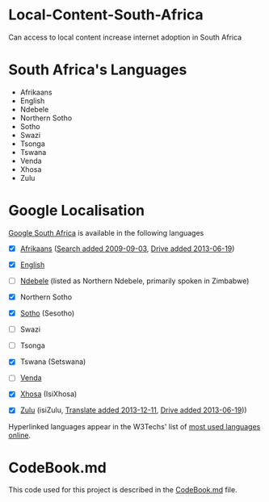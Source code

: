 # Local-Content-South-Africa
Can access to local content increase internet adoption in South Africa

# South Africa's Languages

 - Afrikaans
 - English
 - Ndebele
 - Northern Sotho
 - Sotho
 - Swazi
 - Tsonga
 - Tswana
 - Venda
 - Xhosa
 - Zulu

# Google Localisation

[Google South Africa](http://www.google.co.za) is available in the following languages

 - [x] [Afrikaans](http://w3techs.com/technologies/details/cl-af-/all/all) ([Search added 2009-09-03](http://google-africa.blogspot.com/2009/09/google-translate-now-available-for.html), [Drive added 2013-06-19](http://google-africa.blogspot.com/2013/06/drive-docs-sheets-and-slides-now-in.html))
 
 - [x] [English](http://w3techs.com/technologies/details/cl-en-/all/all)
 - [ ] [Ndebele](http://w3techs.com/technologies/details/cl-nd-/all/all) (listed as Northern Ndebele, primarily spoken in Zimbabwe)
 - [x] Northern Sotho
 - [x] [Sotho](http://w3techs.com/technologies/details/cl-st-/all/all) (Sesotho)
 - [ ] Swazi
 - [ ] Tsonga
 - [x] Tswana (Setswana)
 - [ ] [Venda](http://w3techs.com/technologies/details/cl-ve-/all/all)
 - [x] [Xhosa](http://w3techs.com/technologies/details/cl-xh-/all/all) (IsiXhosa)
 - [x] [Zulu](http://w3techs.com/technologies/details/cl-zu-/all/all) (isiZulu, [Translate added 2013-12-11](http://google-africa.blogspot.com/2013/12/google-translate-now-in-80-languages.html), [Drive added 2013-06-19](http://google-africa.blogspot.com/2013/06/drive-docs-sheets-and-slides-now-in.html)))
 
Hyperlinked languages appear in the W3Techs' list of [most used languages online](http://w3techs.com/technologies/overview/content_language/all).


# CodeBook.md

This code used for this project is described in the [CodeBook.md](/CodeBook.md) file.
